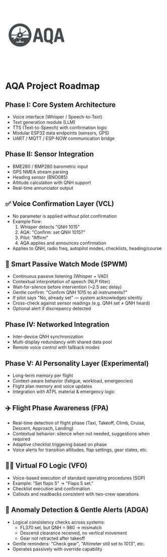 
<p align="left">
  <img src="logo/aqa_logo.png" alt="AQA logo" width="200"/>
</p>

# AQA Project Roadmap 

## Phase I: Core System Architecture
- Voice interface (Whisper / Speech-to-Text)
- Text generation module (LLM)
- TTS (Text-to-Speech) with confirmation logic
- Modular ESP32 data endpoints (sensors, GPS)
- UART / MQTT / ESP-NOW communication bridge

## Phase II: Sensor Integration
- BME280 / BMP280 barometric input
- GPS NMEA stream parsing
- Heading sensor (BNO085)
- Altitude calculation with QNH support
- Real-time annunciator output

## ✅ Voice Confirmation Layer (VCL)
- No parameter is applied without pilot confirmation
- Example flow:
  1. Whisper detects "QNH 1015"
  2. AQA: "Confirm: set QNH 1015?"
  3. Pilot: "Affirm"
  4. AQA applies and announces confirmation
- Applies to QNH, radio freq, autopilot modes, checklists, heading/course

## 🧠 Smart Passive Watch Mode (SPWM)
- Continuous passive listening (Whisper + VAD)
- Contextual interpretation of speech (NLP filter)
- Wait-for-silence before intervention (~2.5 sec delay)
- Gentle confirm: "Confirm QNH 1015 to all instruments?"
- If pilot says "No, already set" — system acknowledges silently
- Cross-check against sensor readings (e.g. QNH set ≠ QNH heard)
- Optional alert if discrepancy detected

## Phase IV: Networked Integration
- Inter-device QNH synchronization
- Multi-display redundancy with shared data pool
- Remote voice control with fallback modes

## Phase V: AI Personality Layer (Experimental)
- Long-term memory per flight
- Context-aware behavior (fatigue, workload, emergencies)
- Flight plan memory and voice updates
- Integration with ATPL material & emergency logic

## ✈️ Flight Phase Awareness (FPA)
- Real-time detection of flight phase (Taxi, Takeoff, Climb, Cruise, Descent, Approach, Landing)
- Contextual behavior: silence when not needed, suggestions when required
- Adaptive checklist triggering based on phase
- Voice alerts for transition altitudes, flap settings, gear states, etc.

## 👨‍✈️ Virtual FO Logic (VFO)
- Voice-based execution of standard operating procedures (SOP)
- Example: "Set flaps 5" → "Flaps 5 set."
- Checklist execution and confirmation
- Callouts and readbacks consistent with two-crew operations

## 🧪 Anomaly Detection & Gentle Alerts (ADGA)
- Logical consistency checks across systems:
  - FL370 set, but QNH = 980 → mismatch
  - Descend clearance received, no vertical movement
  - Gear not retracted after takeoff
- Gentle reminders: "Check gear", "Altimeter still set to 1013", etc.
- Operates passively with override capability
